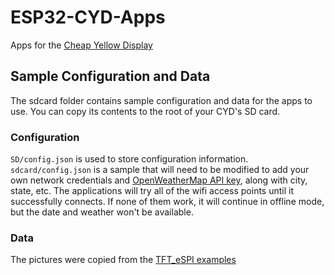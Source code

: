 # ESP32-CYD-Apps

Apps for the [Cheap Yellow Display](https://github.com/witnessmenow/ESP32-Cheap-Yellow-Display)

## Sample Configuration and Data

The sdcard folder contains sample configuration and data for the apps to use. You can copy its contents to the root of your CYD's SD card.

### Configuration

`SD/config.json` is used to store configuration information. `sdcard/config.json` is a sample that will need to be modified to add your own network credentials and [OpenWeatherMap API key](https://openweathermap.org/api), along with city, state, etc. The applications will try all of the wifi access points until it successfully connects. If none of them work, it will continue in offline mode, but the date and weather won't be available.

### Data

The pictures were copied from the [TFT_eSPI examples](https://github.com/Bodmer/TFT_eSPI/tree/master/examples/Generic/ESP32_SDcard_jpeg/Data)

